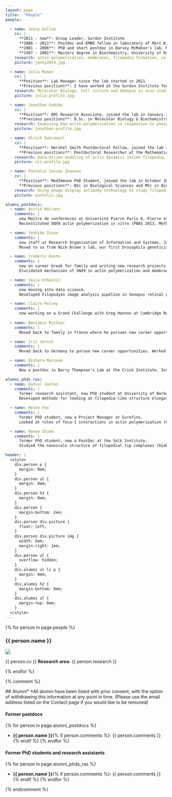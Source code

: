 ```yaml
---
layout: page
title:  "People"
people:

  - name: Jenny Gallop
    cv: |
      **2011 - now**: Group Leader, Gurdon Institute  
      **2006 - 2011**: Postdoc and EMBO fellow in laboratory of Marc Kirschner, Harvard Medical School, Boston, USA  
      **2001 - 2006**: PhD and short postdoc in Harvey McMahon's lab, MRC Laboratory of Molecular Biology, Cambridge, UK  
      **1997 - 2001**: Masters degree in Biochemistry, University of Oxford, UK  
    research: actin polymerisation, membranes, filopodia formation, cell shape, cell movement, signaling to actin, the membrane-cytosol interface
    picture: jenny2014.jpg

  - name: Julia Mason
    cv: |
      **Position**: Lab Manager since the lab started in 2011  
      **Previous positions**: I have worked at the Gurdon Institute for many years supporting the research of a number of labs.  
    research: Molecular Biology, Cell culture and Xenopus in vivo studies
    picture: julia_profile.jpg

  - name: Jonathan Gadsby
    cv: |
      **Position**: ERC Research Associate, joined the lab in January 2015.    
      **Previous positions**: B.Sc. in Molecular Biology & Biochemistry at Durham University; M.Res. at Newcastle University; PhD and short postdoc in the lab of Mette Mogensen at UEA, Norwich, studying microtubule +TIPs in epithelial differentiation and cancer. 
    research: Examining how actin polymerisation is responsive to phosphoinositides and membrane curvature. 
    picture: jonathan-profile.jpg

  - name: Ulrich Dobramysl
    cv: |
      **Position**: Hershel Smith Postdoctoral Fellow, joined the lab in October 2015.  
      **Previous positions**: Postdoctoral Researcher at the Mathematical Institute, University of Oxford; PhD in Theoretical Physics at Virginia Tech; Diploma in Engineering Physics at Johannes Kepler University Linz, Austria.
    research: Data-driven modeling of actin dynamics inside filopodia, stochastic modeling of biological processes. [[personal website](http://ulido.github.io)]
    picture: uli-profile.jpg

  - name: Pantelis Savvas Ioannou
    cv: |
      **Position**: MedImmune PhD Student, joined the lab in October 2018  
      **Previous positions**: BSc in Biological Sciences and MSc in Biomedical Sciences at the University of Cyprus
    research: Using phage display antibody technology to study filopodia
    picture: pantelis.jpg

alumni_postdocs:
  - name: Astrid Walrant
    comments: |
      now Maître de conférences at Université Pierre Paris 6, Pierre et Marie Curie.
      Reconstituted SNX9 actin polymerization in vitro (PNAS 2013, Methods in Cell Biology 2015, JCB, 2017)

  - name: Yoshiko Inoue
    comments: |
      now staff at Research Organization of Information and Systems, Japan.
      Moved to us from Nick Brown's lab, our first Drosophila geneticist, established flies and CRISPR/Cas9 methods in the lab

  - name: Frédéric Daste
    comments: |
      now on career break for family and writing new research projects.
      Elucidated mechanisms of SNX9 in actin polymerization and membrane curvature (JCB review, 2016, JCB article, 2017)

  - name: Vasja Urbančič
    comments: |
      now moving into data science.
      Developed Filopodyan image analysis pipeline in Xenopus retinal ganglion cell growth cones (JCB tools, 2017)

  - name: Claire Mulvey
    comments: |
      now working on a Grand Challenge with Greg Hannon at Cambridge Research Institute.
  
  - name: Benjamin Richier
    comments: |
      Moved back to family in france where he pursues new career opportunities. Joined the lab as drosophila specialist from the Crick institute. Developed live imaging in fly embryos and worked at elucidating the role of integrins in muscle attachments (JCS, 2018).

  - name: Iris Jarsch
    comments: |
      Moved back to Germany to pursue new career opportunities. Worked on FLS tip complex protein composition and developed the FLS Ace image analysis pipeline (bioRxiv preprint 2019).

  - name: Bishara Marzook
    comments: |
      Now a postdoc in Barry Thompson's Lab at the Crick Institute. Investigated the role of filopodial tip complex proteins during Chlamydia cell invasion.

alumni_phds_ras:
  - name: Daniel Saxton
    comments: |
      former research assistant, now PhD student at University of Berkeley, USA.
      Developed methods for looking at filopodia-like structure elongation (Methods in Cell Biology, 2015)

  - name: Helen Fox
    comments: |
      former PhD student, now a Project Manager at Eurofins.
      Looked at roles of Toca-1 interactions in actin polymerization (CSH protocols, 2019; JBC, 2016)

  - name: Hanae Shimo
    comments: |
      former PhD student, now a PostDoc at the Salk Institute.
      Studied the nanoscale structure of filopodial tip complexes (bioRxiv preprint 2019).

header: |
  <style>
    div.person p {
      margin: 0em;
    }
    div.person ul {
      margin: 0em;
    }
    div.person h3 {
      margin: 0em;
    }
    div.person {
      margin-bottom: 2em;
    }
    div.person div.picture {
      float: left;
    }
    div.person div.picture img {
      width: 6em;
      margin-right: 1em;
    }
    div.person ul {
      overflow: hidden;
    }
    div.alumni ul li p {
      margin: 0em;
    }
    div.alumni h2 {
      margin-bottom: 0em;
    }
    div.alumni ul {
      margin-top: 0em;
    }
  </style>
---
```


{% for person in page.people %}
<div class="person" markdown="1">


### {{ person.name }}
<div class="picture"><img src="photos/{{ person.picture }}"/></div>

{{ person.cv }}
**Research area:** {{ person.research }}

<div style="clear: both;"></div>
</div>
{% endfor %}

{% comment %}
<div class="alumni" markdown="1">
## Alumni*
*All alumni have been listed with prior consent, with the option of withdrawing this information at any point in time. (Please use the email address listed on the Contact page if you would like to be removed)

#### Former postdocs
{% for person in page.alumni_postdocs %}
* **{{ person.name }}**{% if person.comments %}: {{ person.comments }} {% endif %}
{% endfor %}

#### Former PhD students and research assistants
{% for person in page.alumni_phds_ras %}
* **{{ person.name }}**{% if person.comments %}: {{ person.comments }} {% endif %}
{% endfor %}
</div>
{% endcomment %}
